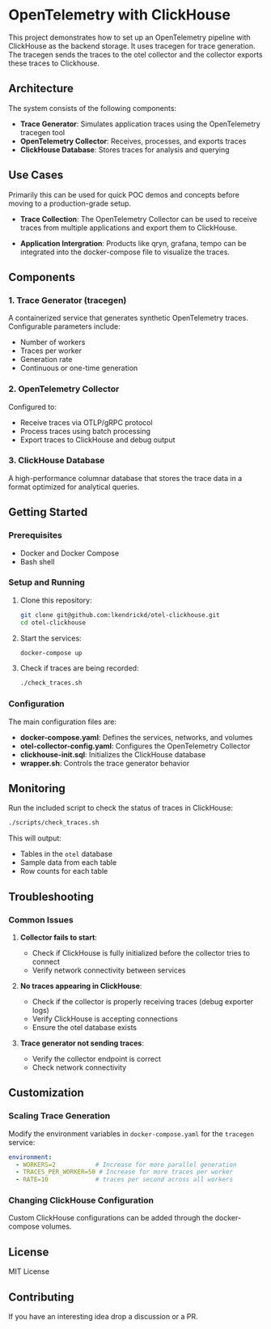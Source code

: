 # OpenTelemetry with ClickHouse

This project demonstrates how to set up an OpenTelemetry pipeline with ClickHouse as the backend storage. It uses tracegen for trace generation. The tracegen sends the traces to the otel collector and the collector exports these traces to Clickhouse.

## Architecture

The system consists of the following components:

- **Trace Generator**: Simulates application traces using the OpenTelemetry tracegen tool
- **OpenTelemetry Collector**: Receives, processes, and exports traces
- **ClickHouse Database**: Stores traces for analysis and querying

## Use Cases

Primarily this can be used for quick POC demos and concepts before moving to a production-grade setup.

- **Trace Collection**: The OpenTelemetry Collector can be used to receive traces from multiple applications and export them to ClickHouse.

- **Application Intergration**: Products like qryn, grafana, tempo can be integrated into the docker-compose file to visualize the traces.

## Components

### 1. Trace Generator (tracegen)

A containerized service that generates synthetic OpenTelemetry traces. Configurable parameters include:
- Number of workers
- Traces per worker
- Generation rate
- Continuous or one-time generation

### 2. OpenTelemetry Collector

Configured to:
- Receive traces via OTLP/gRPC protocol
- Process traces using batch processing
- Export traces to ClickHouse and debug output

### 3. ClickHouse Database

A high-performance columnar database that stores the trace data in a format optimized for analytical queries.

## Getting Started

### Prerequisites

- Docker and Docker Compose
- Bash shell

### Setup and Running

1. Clone this repository:
   ```bash
   git clone git@github.com:lkendrickd/otel-clickhouse.git
   cd otel-clickhouse
   ```

2. Start the services:
   ```bash
   docker-compose up
   ```

3. Check if traces are being recorded:
   ```bash
   ./check_traces.sh
   ```

### Configuration

The main configuration files are:

- **docker-compose.yaml**: Defines the services, networks, and volumes
- **otel-collector-config.yaml**: Configures the OpenTelemetry Collector
- **clickhouse-init.sql**: Initializes the ClickHouse database
- **wrapper.sh**: Controls the trace generator behavior

## Monitoring

Run the included script to check the status of traces in ClickHouse:

```bash
./scripts/check_traces.sh
```

This will output:
- Tables in the `otel` database
- Sample data from each table
- Row counts for each table

## Troubleshooting

### Common Issues

1. **Collector fails to start**:
   - Check if ClickHouse is fully initialized before the collector tries to connect
   - Verify network connectivity between services

2. **No traces appearing in ClickHouse**:
   - Check if the collector is properly receiving traces (debug exporter logs)
   - Verify ClickHouse is accepting connections
   - Ensure the otel database exists

3. **Trace generator not sending traces**:
   - Verify the collector endpoint is correct
   - Check network connectivity

## Customization

### Scaling Trace Generation

Modify the environment variables in `docker-compose.yaml` for the `tracegen` service:

```yaml
environment:
  - WORKERS=2           # Increase for more parallel generation
  - TRACES_PER_WORKER=50 # Increase for more traces per worker
  - RATE=10             # traces per second across all workers
```

### Changing ClickHouse Configuration

Custom ClickHouse configurations can be added through the docker-compose volumes.

## License

MIT License

## Contributing

If you have an interesting idea drop a discussion or a PR.